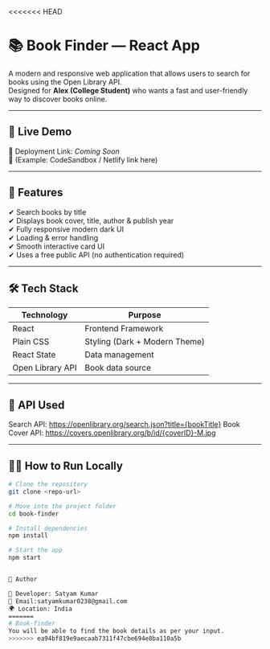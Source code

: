 <<<<<<< HEAD
# 📚 Book Finder — React App

A modern and responsive web application that allows users to search for books using the Open Library API.  
Designed for **Alex (College Student)** who wants a fast and user-friendly way to discover books online.


---

## 🚀 Live Demo

🔗 Deployment Link: *Coming Soon*  
📌 (Example: CodeSandbox / Netlify link here)

---

## 🎯 Features

✔ Search books by title  
✔ Displays book cover, title, author & publish year  
✔ Fully responsive modern dark UI  
✔ Loading & error handling  
✔ Smooth interactive card UI  
✔ Uses a free public API (no authentication required)

---

## 🛠️ Tech Stack

| Technology | Purpose |
|-----------|---------|
| React | Frontend Framework |
| Plain CSS | Styling (Dark + Modern Theme) |
| React State | Data management |
| Open Library API | Book data source |

---

## 🔗 API Used

Search API:  https://openlibrary.org/search.json?title={bookTitle}
Book Cover API: https://covers.openlibrary.org/b/id/{coverID}-M.jpg



---

## 🧑‍💻 How to Run Locally

```sh
# Clone the repository
git clone <repo-url>

# Move into the project folder
cd book-finder

# Install dependencies
npm install

# Start the app
npm start


🙌 Author

👤 Developer: Satyam Kumar
📧 Email:satyamkumar0238@gmail.com
🌍 Location: India
=======
# Book-finder
You will be able to find the book details as per your input.
>>>>>>> ea94bf819e9aecaab7311f47cbe694e8ba110a5b
